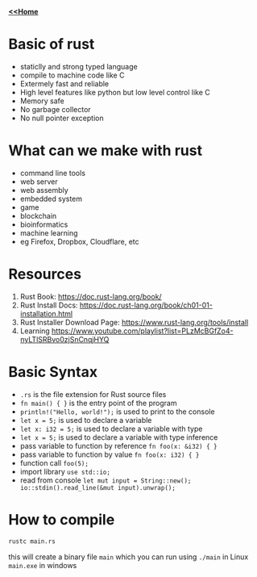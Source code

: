
<b> [<<Home](../Readme.md) </b>

# Basic of rust

- staticlly and strong typed language
- compile to machine code like C
- Extermely fast and reliable
- High level features like python but low level control like C
- Memory safe
- No garbage collector
- No null pointer exception

# What can we make with rust
- command line tools
- web server
- web assembly
- embedded system
- game
- blockchain
- bioinformatics
- machine learning
- eg Firefox, Dropbox, Cloudflare, etc

# Resources
1. Rust Book: https://doc.rust-lang.org/book/
2. Rust Install Docs: https://doc.rust-lang.org/book/ch01-01-installation.html
3. Rust Installer Download Page: https://www.rust-lang.org/tools/install
4. Learning https://www.youtube.com/playlist?list=PLzMcBGfZo4-nyLTlSRBvo0zjSnCnqjHYQ

# Basic Syntax

- `.rs` is the file extension for Rust source files
- `fn main() { }` is the entry point of the program
- `println!("Hello, world!");` is used to print to the console
- `let x = 5;` is used to declare a variable
- `let x: i32 = 5;` is used to declare a variable with type
- `let x = 5;` is used to declare a variable with type inference
- pass variable to function by reference `fn foo(x: &i32) { }`
- pass variable to function by value `fn foo(x: i32) { }`
- function call `foo(5);`
- import library `use std::io;`
- read from console `let mut input = String::new(); io::stdin().read_line(&mut input).unwrap();`




# How to compile 

```bash
rustc main.rs
```

this will create a binary file `main` which you can run using `./main` in Linux `main.exe` in windows